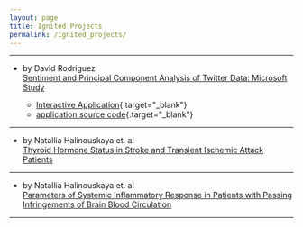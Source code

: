 ```yaml
---
layout: page
title: Ignited Projects
permalink: /ignited_projects/
---
```


---
* by David Rodriguez   
[Sentiment and Principal Component Analysis of Twitter Data: Microsoft Study](/ignited_projects/2016-04__David_Rodriguez/microsoft_analysis/)   


    * [Interactive Application](https://dr-rodriguez.shinyapps.io/twitter_analysis/){:target="_blank"}
    * [application source code](https://github.com/dr-rodriguez/Twitter-Analysis-Shiny-App){:target="_blank"}

---       

* by Natallia Halinouskaya et. al    
[Thyroid Hormone Status in Stroke and Transient Ischemic Attack Patients](/ignited_projects/2016__Natallia_Halinouskaya/thyroid_hormone_status/thyroid_hormone_status/)   

    
---       

* by Natallia Halinouskaya et. al   
[Parameters of Systemic Inflammatory Response in Patients with Passing Infringements of Brain Blood Circulation](/ignited_projects/2016__Natallia_Halinouskaya/param_of_systemic_infl_response/param_of_systemic_infl_response/)   

---

        